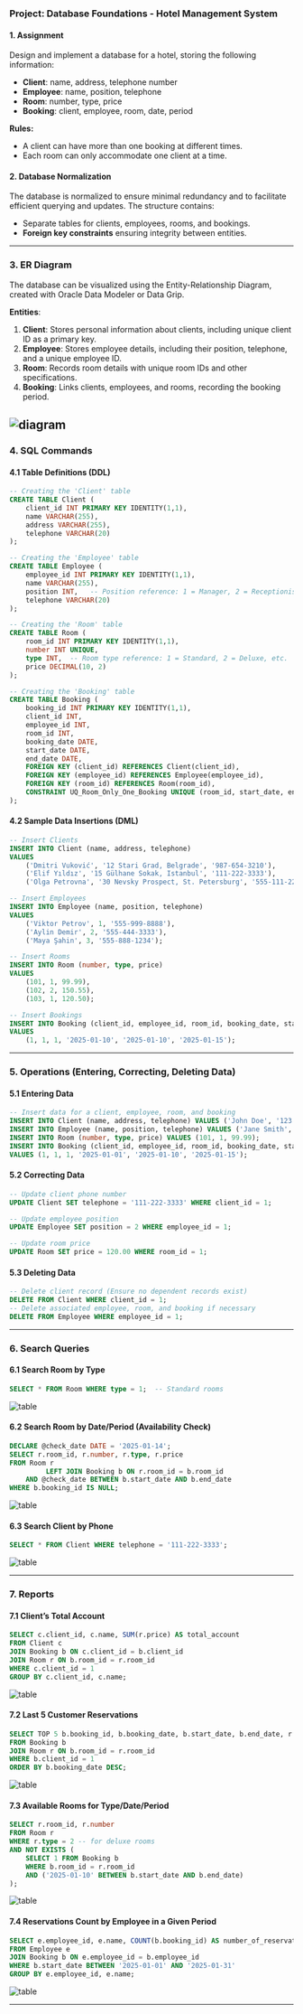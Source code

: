 ### Project: Database Foundations - Hotel Management System

#### 1. **Assignment**

Design and implement a database for a hotel, storing the following information:

-   **Client**: name, address, telephone number
-   **Employee**: name, position, telephone
-   **Room**: number, type, price
-   **Booking**: client, employee, room, date, period

**Rules:**

-   A client can have more than one booking at different times.
-   Each room can only accommodate one client at a time.

#### 2. **Database Normalization**

The database is normalized to ensure minimal redundancy and to facilitate efficient querying and updates. The structure contains:

-   Separate tables for clients, employees, rooms, and bookings.
-   **Foreign key constraints** ensuring integrity between entities.

----------

### 3. **ER Diagram**

The database can be visualized using the Entity-Relationship Diagram, created with Oracle Data Modeler or Data Grip.

**Entities**:

1.  **Client**: Stores personal information about clients, including unique client ID as a primary key.
2.  **Employee**: Stores employee details, including their position, telephone, and a unique employee ID.
3.  **Room**: Records room details with unique room IDs and other specifications.
4.  **Booking**: Links clients, employees, and rooms, recording the booking period.

![diagram](https://github.com/IlyaKotomin/CurseworkHotelSql/3.png?raw=true)
----------

### 4. **SQL Commands**

#### 4.1 **Table Definitions (DDL)**

```sql
-- Creating the 'Client' table
CREATE TABLE Client (
    client_id INT PRIMARY KEY IDENTITY(1,1),
    name VARCHAR(255),
    address VARCHAR(255),
    telephone VARCHAR(20)
);

-- Creating the 'Employee' table
CREATE TABLE Employee (
    employee_id INT PRIMARY KEY IDENTITY(1,1),
    name VARCHAR(255),
    position INT,   -- Position reference: 1 = Manager, 2 = Receptionist
    telephone VARCHAR(20)
);

-- Creating the 'Room' table
CREATE TABLE Room (
    room_id INT PRIMARY KEY IDENTITY(1,1),
    number INT UNIQUE,
    type INT,  -- Room type reference: 1 = Standard, 2 = Deluxe, etc.
    price DECIMAL(10, 2)
);

-- Creating the 'Booking' table
CREATE TABLE Booking (
    booking_id INT PRIMARY KEY IDENTITY(1,1),
    client_id INT,
    employee_id INT,
    room_id INT,
    booking_date DATE,
    start_date DATE,
    end_date DATE,
    FOREIGN KEY (client_id) REFERENCES Client(client_id),
    FOREIGN KEY (employee_id) REFERENCES Employee(employee_id),
    FOREIGN KEY (room_id) REFERENCES Room(room_id),
    CONSTRAINT UQ_Room_Only_One_Booking UNIQUE (room_id, start_date, end_date)
);
```

#### 4.2 **Sample Data Insertions (DML)**

```sql
-- Insert Clients
INSERT INTO Client (name, address, telephone)
VALUES
    ('Dmitri Vuković', '12 Stari Grad, Belgrade', '987-654-3210'),
    ('Elif Yıldız', '15 Gülhane Sokak, Istanbul', '111-222-3333'),
    ('Olga Petrovna', '30 Nevsky Prospect, St. Petersburg', '555-111-2222');

-- Insert Employees
INSERT INTO Employee (name, position, telephone)
VALUES
    ('Viktor Petrov', 1, '555-999-8888'),
    ('Aylin Demir', 2, '555-444-3333'),
    ('Maya Şahin', 3, '555-888-1234');

-- Insert Rooms
INSERT INTO Room (number, type, price)
VALUES
    (101, 1, 99.99),
    (102, 2, 150.55),
    (103, 1, 120.50);

-- Insert Bookings
INSERT INTO Booking (client_id, employee_id, room_id, booking_date, start_date, end_date)
VALUES
    (1, 1, 1, '2025-01-10', '2025-01-10', '2025-01-15');
```

----------

### 5. **Operations (Entering, Correcting, Deleting Data)**

#### 5.1 **Entering Data**

```sql
-- Insert data for a client, employee, room, and booking
INSERT INTO Client (name, address, telephone) VALUES ('John Doe', '123 Main St', '123-456-7890');
INSERT INTO Employee (name, position, telephone) VALUES ('Jane Smith', 1, '987-654-3210');
INSERT INTO Room (number, type, price) VALUES (101, 1, 99.99);
INSERT INTO Booking (client_id, employee_id, room_id, booking_date, start_date, end_date) 
VALUES (1, 1, 1, '2025-01-01', '2025-01-10', '2025-01-15');
```
#### 5.2 **Correcting Data**

```sql
-- Update client phone number
UPDATE Client SET telephone = '111-222-3333' WHERE client_id = 1;

-- Update employee position
UPDATE Employee SET position = 2 WHERE employee_id = 1;

-- Update room price
UPDATE Room SET price = 120.00 WHERE room_id = 1;
```

#### 5.3 **Deleting Data**

```sql
-- Delete client record (Ensure no dependent records exist)
DELETE FROM Client WHERE client_id = 1;
-- Delete associated employee, room, and booking if necessary
DELETE FROM Employee WHERE employee_id = 1;
```

----------

### 6. **Search Queries**

#### 6.1 **Search Room by Type**

```sql
SELECT * FROM Room WHERE type = 1;  -- Standard rooms
```
![table](https://github.com/IlyaKotomin/CurseworkHotelSql/6.1.png?raw=true)

#### 6.2 **Search Room by Date/Period (Availability Check)**

```sql
DECLARE @check_date DATE = '2025-01-14';
SELECT r.room_id, r.number, r.type, r.price
FROM Room r
         LEFT JOIN Booking b ON r.room_id = b.room_id
    AND @check_date BETWEEN b.start_date AND b.end_date
WHERE b.booking_id IS NULL;
```

![table](https://github.com/IlyaKotomin/CurseworkHotelSql/6.2.png?raw=true)

#### 6.3 **Search Client by Phone**

```sql
SELECT * FROM Client WHERE telephone = '111-222-3333';
```

![table](https://github.com/IlyaKotomin/CurseworkHotelSql/6.3.png?raw=true)

----------

### 7. **Reports**

#### 7.1 **Client’s Total Account**

```sql
SELECT c.client_id, c.name, SUM(r.price) AS total_account
FROM Client c
JOIN Booking b ON c.client_id = b.client_id
JOIN Room r ON b.room_id = r.room_id
WHERE c.client_id = 1
GROUP BY c.client_id, c.name;
```

![table](https://github.com/IlyaKotomin/CurseworkHotelSql/7.1.png?raw=true)

#### 7.2 **Last 5 Customer Reservations**

```sql
SELECT TOP 5 b.booking_id, b.booking_date, b.start_date, b.end_date, r.number AS room_number
FROM Booking b
JOIN Room r ON b.room_id = r.room_id
WHERE b.client_id = 1
ORDER BY b.booking_date DESC;
```

![table](https://github.com/IlyaKotomin/CurseworkHotelSql/7.2.png?raw=true)

#### 7.3 **Available Rooms for Type/Date/Period**

```sql
SELECT r.room_id, r.number
FROM Room r
WHERE r.type = 2 -- for deluxe rooms
AND NOT EXISTS (
    SELECT 1 FROM Booking b
    WHERE b.room_id = r.room_id 
    AND ('2025-01-10' BETWEEN b.start_date AND b.end_date)
);
```

![table](https://github.com/IlyaKotomin/CurseworkHotelSql/7.3.png?raw=true)

#### 7.4 **Reservations Count by Employee in a Given Period**

```sql
SELECT e.employee_id, e.name, COUNT(b.booking_id) AS number_of_reservations
FROM Employee e
JOIN Booking b ON e.employee_id = b.employee_id
WHERE b.start_date BETWEEN '2025-01-01' AND '2025-01-31'
GROUP BY e.employee_id, e.name;
```

![table](https://github.com/IlyaKotomin/CurseworkHotelSql/7.4.png?raw=true)

----------
